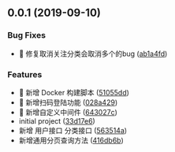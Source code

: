 ## 0.0.1 (2019-09-10)


### Bug Fixes

* 🐜 修复取消关注分类会取消多个的bug ([ab1a4fd](https://github.com/lentoo/Ts-Egg-Mongoose-GraphQL/commit/ab1a4fd))


### Features

* 🎸 新增 Docker 构建脚本 ([51055dd](https://github.com/lentoo/Ts-Egg-Mongoose-GraphQL/commit/51055dd))
* 🎸 新增扫码登陆功能 ([028a429](https://github.com/lentoo/Ts-Egg-Mongoose-GraphQL/commit/028a429))
* 🎸 新增自定义中间件 ([643027c](https://github.com/lentoo/Ts-Egg-Mongoose-GraphQL/commit/643027c))
* initial project ([33d17e6](https://github.com/lentoo/Ts-Egg-Mongoose-GraphQL/commit/33d17e6))
* 新增 用户接口 分类接口 ([563514a](https://github.com/lentoo/Ts-Egg-Mongoose-GraphQL/commit/563514a))
* 新增通用分页查询方法 ([416db6b](https://github.com/lentoo/Ts-Egg-Mongoose-GraphQL/commit/416db6b))



